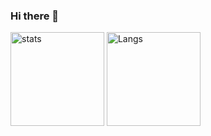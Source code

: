### Hi there 👋

<!--
**Cork0158/Cork0158** is a ✨ _special_ ✨ repository because its `README.md` (this file) appears on your GitHub profile.

Here are some ideas to get you started:

- 🔭 I’m currently working on ...
- 🌱 I’m currently learning ...
- 👯 I’m looking to collaborate on ...
- 🤔 I’m looking for help with ...
- 💬 Ask me about ...
- 📫 How to reach me: ...
- 😄 Pronouns: ...
- ⚡ Fun fact: ...
-->

<p align="left"> 
  <img alt="stats" height="150px" src="https://github-readme-stats.vercel.app/api?username=Cork0158&count_private=true&show_icons=true&theme=tokyonight" />
  <img alt="Langs" height="150px" src="https://github-readme-stats.vercel.app/api/top-langs/?username=Cork0158&layout=compact&theme=tokyonight" />
</p>
